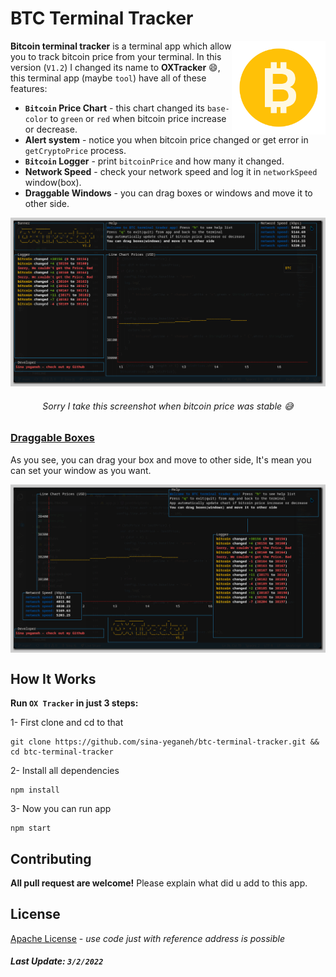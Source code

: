 # BTC Terminal Tracker

<img src="./assets/logo.png" align="right"
     alt="Bitcoin Logo" width="150" height="150">

**Bitcoin terminal tracker** is a terminal app which allow you to track bitcoin price from your terminal. In this version (`V1.2`) I changed its name to **OXTracker** 😄, this terminal app (maybe `tool`) have all of these features:

- **`Bitcoin` Price Chart** - this chart changed its `base-color` to `green` or `red` when bitcoin price increase or decrease.
- **Alert system** - notice you when bitcoin price changed or get error in `getCryptoPrice` process.
- **`Bitcoin` Logger** - print `bitcoinPrice` and how many it changed.
- **Network Speed** - check your network speed and log it in `networkSpeed` window(box).
- **Draggable Windows** - you can drag boxes or windows and move it to other side.

<p align="center">
  <img src="./assets/btc-one.png" alt="Screenshot" width="550">
  <h6 align="center">Sorry I take this screenshot when bitcoin price was stable 😅</h6>
</p>

### [Draggable Boxes]()
As you see, you can drag your box and move to other side, It's mean you can set your window as you want.
<p align="center">
  <img src="./assets/btc-drag.png" alt="Screenshot" width="550" align="center">
</p>

## How It Works
**Run `OX Tracker` in just 3 steps:**

1- First clone and cd to that
```shell
git clone https://github.com/sina-yeganeh/btc-terminal-tracker.git && cd btc-terminal-tracker
```
2- Install all dependencies
```shell
npm install
```

3- Now you can run app
```shell
npm start
```

## Contributing
**All pull request are welcome!** Please explain what did u add to this app.

## License
[Apache License](./LICENSE) - *use code just with reference address is possible*

##### Last Update: `3/2/2022`
